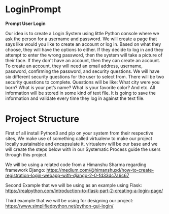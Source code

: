 # LoginPrompt
<b> Prompt User Login </b>

Our idea is to create a Login System using little Python console where we ask the person for a username and password. We will create a page that says like would you like to create an account or log in. Based on what they choose, they will have the options to either. If they decide to log in and they attempt to enter the wrong password, then the system will take a picture of their face. If they don't have an account, then they can create an account. To create an account, they will need an email address, username, password, confirming the password, and security questions. We will have six different security questions for the user to select from. There will be two security questions to complete. Questions will be like: What city were you born? What is your pet’s name? What is your favorite color? And etc. All information will be stored in some kind of text file. It is going to save the information and validate every time they log in against the text file. 

<h1> Project Structure </h1>

First of all install Python3 and pip on your system from their respective sites, We make use of something called virtualenv to make our project locally sustainable and encapsulate it. virtualenv will be our base and we will create the steps below with in our Systematic Process guide the users through this project.


We will be using a related code from a Himanshu Sharma regarding framework Django: https://medium.com/@himanshuxd/how-to-create-registration-login-webapp-with-django-2-0-fd33dc7a6c67

Second Example that we will be using as an example using Flask: https://realpython.com/introduction-to-flask-part-2-creating-a-login-page/


Third example that we will be using for designing our project: https://www.simplifiedpython.net/python-gui-login/

